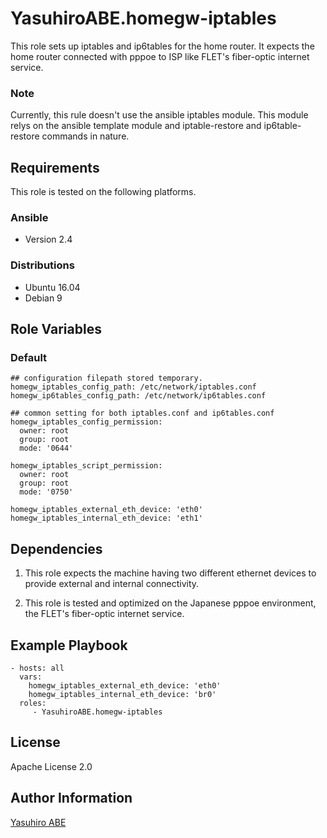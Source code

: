 YasuhiroABE.homegw-iptables
=========

This role sets up iptables and ip6tables for the home router.
It expects the home router connected with pppoe to ISP like FLET's fiber-optic internet service.

### Note
Currently, this rule doesn't use the ansible iptables module.
This module relys on the ansible template module and iptable-restore and ip6table-restore commands in nature.

Requirements
------------

This role is tested on the following platforms.

### Ansible
- Version 2.4

### Distributions
- Ubuntu 16.04
- Debian 9

Role Variables
--------------

### Default 
	## configuration filepath stored temporary.
	homegw_iptables_config_path: /etc/network/iptables.conf
	homegw_ip6tables_config_path: /etc/network/ip6tables.conf

	## common setting for both iptables.conf and ip6tables.conf
	homegw_iptables_config_permission:
	  owner: root
	  group: root
	  mode: '0644'

	homegw_iptables_script_permission:
	  owner: root
	  group: root
	  mode: '0750'

	homegw_iptables_external_eth_device: 'eth0'
	homegw_iptables_internal_eth_device: 'eth1'

Dependencies
------------

1. This role expects the machine having two different ethernet devices to provide external and internal connectivity.

2. This role is tested and optimized on the Japanese pppoe environment, the FLET's fiber-optic internet service.

Example Playbook
----------------

    - hosts: all
	  vars:
	    homegw_iptables_external_eth_device: 'eth0'
		homegw_iptables_internal_eth_device: 'br0'
      roles:
         - YasuhiroABE.homegw-iptables

License
-------

Apache License 2.0

Author Information
------------------

[Yasuhiro ABE](http://www.yasundial.org/foaf.xml)

